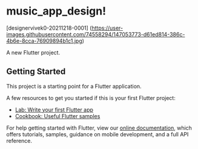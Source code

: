 # music_app_design!
[designervivek0-20211218-0001]
(https://user-images.githubusercontent.com/74558294/147053773-d61ed814-386c-4b6e-8cca-76909894b1c1.jpg)


A new Flutter project.

## Getting Started

This project is a starting point for a Flutter application.

A few resources to get you started if this is your first Flutter project:

- [Lab: Write your first Flutter app](https://flutter.dev/docs/get-started/codelab)
- [Cookbook: Useful Flutter samples](https://flutter.dev/docs/cookbook)

For help getting started with Flutter, view our
[online documentation](https://flutter.dev/docs), which offers tutorials,
samples, guidance on mobile development, and a full API reference.
